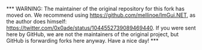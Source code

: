 *** WARNING: The maintainer of the original repository for this fork has moved on. We recommend using https://github.com/mellinoe/ImGui.NET, as the author does himself: https://twitter.com/0x0ade/status/1044552739089469440. If you were sent here by GitHub, we are not the maintainers of the original project, but GitHub is forwarding forks here anyway. Have a nice day! ***
